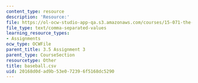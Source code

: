 ```yaml
---
content_type: resource
description: 'Resource:'
file: https://ol-ocw-studio-app-qa.s3.amazonaws.com/courses/15-071-the-analytics-edge-spring-2017/20168d0dad9b53e072396f5168dc5290_baseball.csv
file_type: text/comma-separated-values
learning_resource_types:
- Assignments
ocw_type: OCWFile
parent_title: 3.5 Assignment 3
parent_type: CourseSection
resourcetype: Other
title: baseball.csv
uid: 20168d0d-ad9b-53e0-7239-6f5168dc5290
---
```

